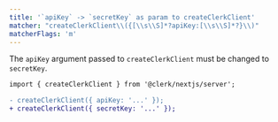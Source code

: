 ```yaml
---
title: '`apiKey` -> `secretKey` as param to createClerkClient'
matcher: "createClerkClient\\({[\\s\\S]*?apiKey:[\\s\\S]*?}\\)"
matcherFlags: 'm'
---
```


The `apiKey` argument passed to `createClerkClient` must be changed to `secretKey`.

```diff
import { createClerkClient } from '@clerk/nextjs/server';

- createClerkClient({ apiKey: '...' });
+ createClerkClient({ secretKey: '...' });
```
